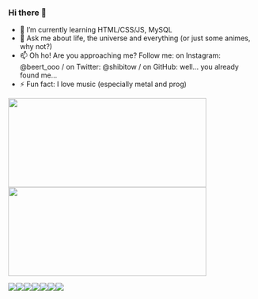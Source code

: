 ### Hi there 👋

<!--
**nascimentoadalberto/nascimentoadalberto** is a ✨ _special_ ✨ repository because its `README.md` (this file) appears on your GitHub profile.

Here are some ideas to get you started:
-->

- 🌱 I’m currently learning HTML/CSS/JS, MySQL
- 💬 Ask me about life, the universe and everything (or just some animes, why not?)
- 📫 Oh ho! Are you approaching me? Follow me: on Instagram: @beert_ooo / on Twitter: @shibitow / on GitHub: well... you already found me...
- ⚡ Fun fact: I love music (especially metal and prog)

<div>
  <a href="https://github.com/nascimentoadalberto">
  <img height="180em" width="400em" src="https://github-readme-stats.vercel.app/api?username=nascimentoadalberto&show_icons=true&theme=github_dark&include_all_commits=true&count_private=true"/>
  <img height="180em" width="400em" src="https://github-readme-stats.vercel.app/api/top-langs/?username=nascimentoadalberto&layout=compact&langs_count=7&theme=github_dark"/>
</div>

<img src="https://img.shields.io/badge/HTML5-E34F26?style=for-the-badge&logo=html5&logoColor=white" /><img src="https://img.shields.io/badge/CSS3-1572B6?style=for-the-badge&logo=css3&logoColor=white" /><img src="https://img.shields.io/badge/Javascript-323330?style=for-the-badge&logo=javascript&logoColor=F7DF1E" /><img src="https://img.shields.io/badge/Python-14354C?style=for-the-badge&logo=python&logoColor=white" /><img src="https://img.shields.io/badge/Java-ED8B00?style=for-the-badge&logo=java&logoColor=white" /><img src="https://img.shields.io/badge/Shell_Script-121011?style=for-the-badge&logo=gnu-bash&logoColor=white" /><img src="https://img.shields.io/badge/MySQL-00000F?style=for-the-badge&logo=mysql&logoColor=white" />
